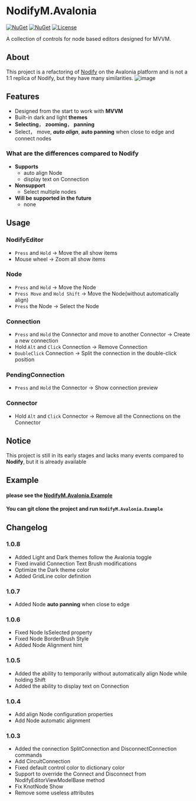 # NodifyM.Avalonia
[![NuGet](https://img.shields.io/nuget/v/NodifyM.Avalonia?style=for-the-badge&logo=nuget&label=release)](https://www.nuget.org/packages/NodifyM.Avalonia/)
[![NuGet](https://img.shields.io/nuget/dt/NodifyM.Avalonia?label=downloads&style=for-the-badge&logo=nuget)](https://www.nuget.org/packages/NodifyM.Avalonia)
[![License](https://img.shields.io/github/license/miroiu/nodify?style=for-the-badge)](https://github.com/miroiu/nodify/blob/master/LICENSE)

A collection of controls for node based editors designed for MVVM.
## About
This project is a refactoring of [Nodify](https://github.com/miroiu/nodify) on the Avalonia platform and is not a 1:1 replica of Nodify, but they have many similarities.
![image](https://raw.githubusercontent.com/MakesYT/NodifyM.Avalonia/master/assets/Kitopia1706713366453.png)

## Features
 - Designed from the start to work with **MVVM**
 - Built-in dark and light **themes**
 - **Selecting**， **zooming**， **panning**
 - Select， move, **_auto align_**, **auto panning** when close to edge and connect nodes
### What are the differences compared to Nodify
 - **Supports** 
   - auto align Node
   - display text on Connection
 - **Nonsupport**
   - Select multiple nodes
 - **Will be supported in the future**
   - none
## Usage
### NodifyEditor
 - `Press` and `Hold` -> Move the all show items
 -  Mouse wheel -> Zoom all show items
### Node
 - `Press` and `Hold` -> Move the Node
 - `Press Move` and `Hold Shift` -> Move the Node(without automatically align)
 - `Press` the Node -> Select the Node
### Connection
 - `Press` and `Hold` the Connector and move to another Connector -> Create a new connection
 - Hold `Alt` and `Click` Connection -> Remove Connection
 - `DoubleClick` Connection -> Split the connection in the double-click position
### PendingConnection
 - `Press` and `Hold` the Connector -> Show connection preview
### Connector
 - Hold `Alt` and `Click` Connector -> Remove all the Connections on the Connector

## Notice
This project is still in its early stages and lacks many events compared to **Nodify**, but it is already available

## Example
#### please see the [NodifyM.Avalonia.Example](https://github.com/MakesYT/NodifyM.Avalonia/tree/master/NodifyM.Avalonia.Example)
#### You can git clone the project and run `NodifyM.Avalonia.Example`

## Changelog
### 1.0.8
- Added Light and Dark themes follow the Avalonia toggle
- Fixed invalid Connection Text Brush modifications
- Optimize the Dark theme color
- Added GridLine color definition
### 1.0.7
- Added Node **auto panning** when close to edge
### 1.0.6
- Fixed Node IsSelected property
- Fixed Node BorderBrush Style
- Added Node Alignment hint
### 1.0.5
 - Added the ability to temporarily without automatically align Node while holding Shift
 - Added the ability to display text on Connection
### 1.0.4
 - Add align Node configuration properties
 - Add Node automatic alignment
### 1.0.3
 - Added the connection SplitConnection and DisconnectConnection commands
 - Add CircuitConnection
 - Fixed default control color to dictionary color
 - Support to override the Connect and Disconnect from NodifyEditorViewModelBase method
 - Fix KnotNode Show
 - Remove some useless attributes